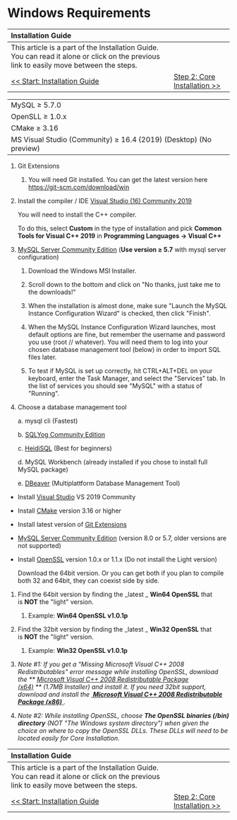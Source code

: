 # Windows Requirements

| Installation Guide | |
| :- | :- |
| This article is a part of the Installation Guide. You can read it alone or click on the previous link to easily move between the steps. |
| [<< Start: Installation Guide](installation-guide.md) | [Step 2: Core Installation >>](core-intallation.md) |

| |
| :- |
| MySQL ≥ 5.7.0 |
| OpenSLL ≥ 1.0.x |
| CMake ≥ 3.16 |
| MS Visual Studio (Community) ≥ 16.4 (2019) (Desktop) (No preview)

1. Git Extensions
    1. You will need Git installed. You can get the latest version here https://git-scm.com/download/win
1. Install the compiler / IDE [Visual Studio (16) Community 2019](https://visualstudio.microsoft.com/downloads/)

   You will need to install the C++ compiler.
   
   To do this, select **Custom** in the type of installation and pick **Common Tools for Visual C++ 2019** in **Programming Languages -> Visual C++**
1. [MySQL Server Community Edition](https://dev.mysql.com/downloads/mysql/8.0.html) (**Use version ≥ 5.7** with mysql server configuration)

    1. Download the Windows MSI Installer.
    
    1. Scroll down to the bottom and click on "No thanks, just take me to the downloads!"
    
    1. When the installation is almost done, make sure "Launch the MySQL Instance Configuration Wizard" is checked, then click "Finish".
    
    1. When the MySQL Instance Configuration Wizard launches, most default options are fine, but remember the username and password you use (root // whatever). You will need them to log into your chosen database management tool (below) in order to import SQL files later.
    
    1. To test if MySQL is set up correctly, hit CTRL+ALT+DEL on your keyboard, enter the Task Manager, and select the "Services" tab. In the list of services you should see "MySQL" with a status of "Running".

4. Choose a database management tool

    a. mysql cli (Fastest)
    
    b. [SQLYog Community Edition](https://github.com/webyog/sqlyog-community/wiki/Downloads)
    
    c. [HeidiSQL](https://www.heidisql.com/download.php) (Best for beginners)
    
    d. MySQL Workbench (already installed if you chose to install full MySQL package)
    
    e. [DBeaver](https://dbeaver.io/) (Multiplattform Database Management Tool)
 
* Install [Visual Studio](https://visualstudio.microsoft.com/downloads/) VS 2019 Community

* Install [CMake](https://cmake.org/) version 3.16 or higher

* Install latest version of [Git Extensions](https://git-scm.com/download/win)

* [MySQL Server Community Edition](https://dev.mysql.com/downloads/mysql/) (version 8.0 or 5.7, older versions are not supported)

* Install [OpenSSL](http://www.slproweb.com/products/Win32OpenSSL.html) version 1.0.x or 1.1.x (Do not install the Light version) 
  
  Download the 64bit version. Or you can get both if you plan to compile both 32 and 64bit, they can coexist side by side.

1. Find the 64bit version by finding the _latest _ **Win64 OpenSSL** that is **NOT** the "light" version.
    1. Example: **Win64 OpenSSL v1.0.1p**

2. Find the 32bit version by finding the _latest _ **Win32 OpenSSL** that is **NOT** the "light" version.
    1. Example: **Win32 OpenSSL v1.0.1p**

3. _Note #1: If you get a "Missing Microsoft Visual C++ 2008 Redistributables" error message while installing OpenSSL, download the ** [Microsoft Visual C++ 2008 Redistributable Package (x64)](http://www.microsoft.com/en-us/download/details.aspx?id=29) ** (1.7MB Installer) and install it. If you need 32bit support, download and install the [ **Microsoft Visual C++ 2008 Redistributable Package (x86)** ](http://www.microsoft.com/en-us/download/details.aspx?id=15336)._
4. _Note #2: While installing OpenSSL, choose **The OpenSSL binaries (/bin) directory** (NOT "The Windows system directory") when given the choice on where to copy the OpenSSL DLLs. These DLLs will need to be located easily for Core Installation._

| Installation Guide | |
| :- | :- |
| This article is a part of the Installation Guide. You can read it alone or click on the previous link to easily move between the steps. |
| [<< Start: Installation Guide](installation-guide.md) | [Step 2: Core Installation >>](core-intallation.md) |
